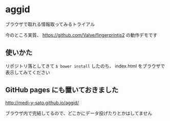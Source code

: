 # aggid
ブラウザで取れる情報取ってみるトライアル

今のところ実質、 https://github.com/Valve/fingerprintjs2 の動作デモです

## 使いかた

リポジトリ落としてきて
`$ bower install`
したのち、 index.html をブラウザで表示してみてください

## GitHub pages にも置いておきました

http://medi-y-sato.github.io/aggid/

ブラウザ内で完結してるので、どこかにデータ投げたりとかはしてません

